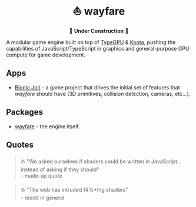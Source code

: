 <div align="center">

# ⛵️ wayfare

🚧 **Under Construction** 🚧

</div>

A modular game engine built on top of [TypeGPU](https://typegpu.com) & [Koota](https://github.com/pmndrs/koota), pushing the capabilities of JavaScript/TypeScript in graphics and general-purpose GPU compute for game development.

## Apps
- [Bionic Jolt](/apps/bionic-jolt) - a game project that drives the initial set of features that *wayfare* should have (3D primitives, collision detection, cameras, etc...).

## Packages
- [wayfare](/packages/wayfare) - the engine itself.

## Quotes

> ⛵️ "We asked ourselves if shaders could be written in JavaScript... instead of asking if they should"<br>
\- made-up quote

> ⛵️ "The web has intruded f#%*!ng shaders"<br>
\- reddit in general
